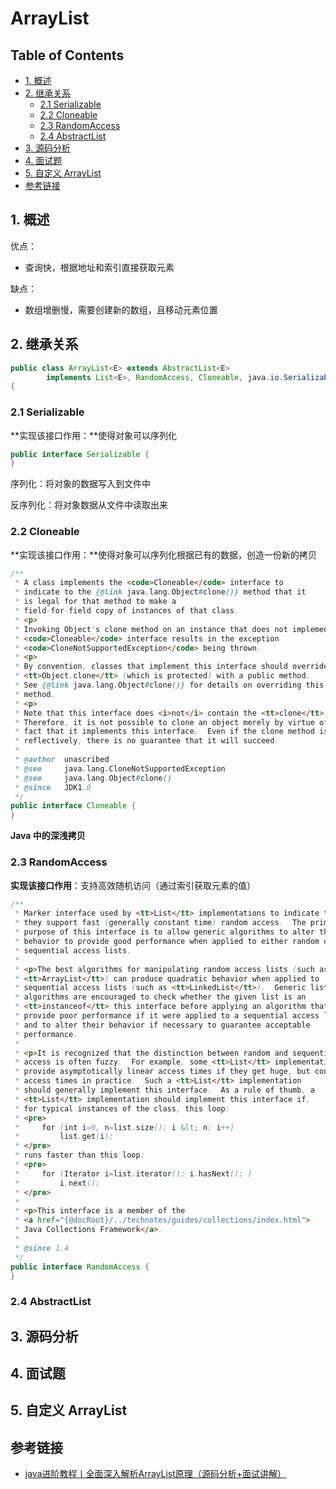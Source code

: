 # ArrayList 

Table of Contents
-----------------

* [1. 概述](#1-概述)
* [2. 继承关系](#2-继承关系)
   * [2.1 Serializable](#21-serializable)
   * [2.2 Cloneable](#22-cloneable)
   * [2.3 RandomAccess](#23-randomaccess)
   * [2.4 AbstractList](#24-abstractlist)
* [3. 源码分析](#3-源码分析)
* [4. 面试题](#4-面试题)
* [5. 自定义 ArrayList](#5-自定义-arraylist)
* [参考链接](#参考链接)


## 1. 概述

优点：

- 查询快，根据地址和索引直接获取元素

缺点：

- 数组增删慢，需要创建新的数组，且移动元素位置



## 2. 继承关系

```java
public class ArrayList<E> extends AbstractList<E>
        implements List<E>, RandomAccess, Cloneable, java.io.Serializable
{
```

### 2.1 Serializable

**实现该接口作用：**使得对象可以序列化

```java
public interface Serializable {
}
```


序列化：将对象的数据写入到文件中

反序列化：将对象数据从文件中读取出来



### 2.2 Cloneable

**实现该接口作用：**使得对象可以序列化根据已有的数据，创造一份新的拷贝

```java
/**
 * A class implements the <code>Cloneable</code> interface to
 * indicate to the {@link java.lang.Object#clone()} method that it
 * is legal for that method to make a
 * field-for-field copy of instances of that class.
 * <p>
 * Invoking Object's clone method on an instance that does not implement the
 * <code>Cloneable</code> interface results in the exception
 * <code>CloneNotSupportedException</code> being thrown.
 * <p>
 * By convention, classes that implement this interface should override
 * <tt>Object.clone</tt> (which is protected) with a public method.
 * See {@link java.lang.Object#clone()} for details on overriding this
 * method.
 * <p>
 * Note that this interface does <i>not</i> contain the <tt>clone</tt> method.
 * Therefore, it is not possible to clone an object merely by virtue of the
 * fact that it implements this interface.  Even if the clone method is invoked
 * reflectively, there is no guarantee that it will succeed.
 *
 * @author  unascribed
 * @see     java.lang.CloneNotSupportedException
 * @see     java.lang.Object#clone()
 * @since   JDK1.0
 */
public interface Cloneable {
}
```





**Java 中的深浅拷贝**







### 2.3 RandomAccess

**实现该接口作用**：支持高效随机访问（通过索引获取元素的值）

```java
/**
 * Marker interface used by <tt>List</tt> implementations to indicate that
 * they support fast (generally constant time) random access.  The primary
 * purpose of this interface is to allow generic algorithms to alter their
 * behavior to provide good performance when applied to either random or
 * sequential access lists.
 *
 * <p>The best algorithms for manipulating random access lists (such as
 * <tt>ArrayList</tt>) can produce quadratic behavior when applied to
 * sequential access lists (such as <tt>LinkedList</tt>).  Generic list
 * algorithms are encouraged to check whether the given list is an
 * <tt>instanceof</tt> this interface before applying an algorithm that would
 * provide poor performance if it were applied to a sequential access list,
 * and to alter their behavior if necessary to guarantee acceptable
 * performance.
 *
 * <p>It is recognized that the distinction between random and sequential
 * access is often fuzzy.  For example, some <tt>List</tt> implementations
 * provide asymptotically linear access times if they get huge, but constant
 * access times in practice.  Such a <tt>List</tt> implementation
 * should generally implement this interface.  As a rule of thumb, a
 * <tt>List</tt> implementation should implement this interface if,
 * for typical instances of the class, this loop:
 * <pre>
 *     for (int i=0, n=list.size(); i &lt; n; i++)
 *         list.get(i);
 * </pre>
 * runs faster than this loop:
 * <pre>
 *     for (Iterator i=list.iterator(); i.hasNext(); )
 *         i.next();
 * </pre>
 *
 * <p>This interface is a member of the
 * <a href="{@docRoot}/../technotes/guides/collections/index.html">
 * Java Collections Framework</a>.
 *
 * @since 1.4
 */
public interface RandomAccess {
}
```



### 2.4 AbstractList








## 3. 源码分析





## 4. 面试题





## 5. 自定义 ArrayList







## 参考链接

- [java进阶教程丨全面深入解析ArrayList原理（源码分析+面试讲解）](https://www.bilibili.com/video/BV1gE411A7H8?p=2)

